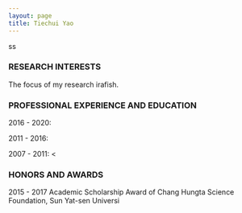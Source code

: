 ```yaml
---
layout: page
title: Tiechui Yao
---
```


ss

### RESEARCH INTERESTS

The focus of my research irafish.

### PROFESSIONAL EXPERIENCE AND EDUCATION



2016 - 2020:  

2011 - 2016:  


2007 - 2011:  <

### HONORS AND AWARDS
2015 - 2017 Academic Scholarship Award of Chang Hungta Science Foundation, Sun Yat-sen Universi
